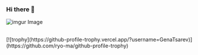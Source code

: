 ### Hi there 👋
![imgur Image](https://i.imgur.com/2QIQlVW.jpeg)

<br>
[![trophy](https://github-profile-trophy.vercel.app/?username=GenaTsarev)](https://github.com/ryo-ma/github-profile-trophy)
<!--

**GenaTsarev/GenaTsarev** is a ✨ _special_ ✨ repository because its `README.md` (this file) appears on your GitHub profile.

Here are some ideas to get you started:

- 🔭 I’m currently working on ...
- 🌱 I’m currently learning ...
- 👯 I’m looking to collaborate on ...
- 🤔 I’m looking for help with ...
- 💬 Ask me about ...
- 📫 How to reach me: ...
- 😄 Pronouns: ...
- ⚡ Fun fact: ...
-->

